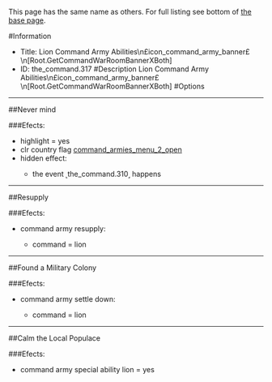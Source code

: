 This page has the same name as others. For full listing see bottom of [the base page](lion_command_army_abilities_npsicon_command_army_bannerps_n_root_getcommandwarroombannerxboth.md).

#Information
 - Title: Lion Command Army Abilities\n£icon_command_army_banner£\n[Root.GetCommandWarRoomBannerXBoth]
 - ID: the_command.317
#Description
Lion Command Army Abilities\n£icon_command_army_banner£\n[Root.GetCommandWarRoomBannerXBoth]
#Options

___
##Never mind

###Efects:<ul><li>highlight = yes</li><li>clr country flag [command_armies_menu_2_open](../flags/command_armies_menu_2_open.md)</li><li>hidden effect:</li><ul><li>the event ˻the_command.310˼ happens</li></ul></ul>

___
##Resupply

###Efects:<ul><li>command army resupply:</li><ul><li>command = lion</li></ul></ul>

___
##Found a Military Colony

###Efects:<ul><li>command army settle down:</li><ul><li>command = lion</li></ul></ul>

___
##Calm the Local Populace

###Efects:<ul><li>command army special ability lion = yes</li></ul>

